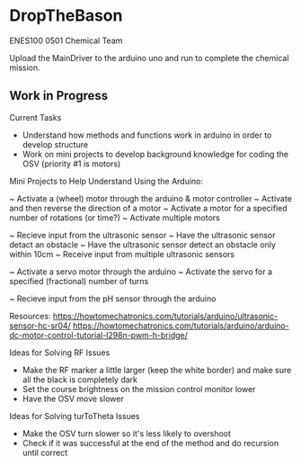 # DropTheBason
ENES100 0501 Chemical Team

Upload the MainDriver to the arduino uno and run to complete the chemical mission.

## Work in Progress

Current Tasks
- Understand how methods and functions work in arduino in order to develop structure
- Work on mini projects to develop background knowledge for coding the OSV (priority #1 is motors)

Mini Projects to Help Understand Using the Arduino:

  ~ Activate a (wheel) motor through the arduino & motor controller
  ~ Activate and then reverse the direction of a motor
  ~ Activate a motor for a specified number of rotations (or time?)
  ~ Activate multiple motors

  ~ Recieve input from the ultrasonic sensor
  ~ Have the ultrasonic sensor detact an obstacle
  ~ Have the ultrasonic sensor detect an obstacle only within 10cm
  ~ Receive input from multiple ultrasonic sensors

  ~ Activate a servo motor through the arduino
  ~ Activate the servo for a specified (fractional) number of turns
  
  ~ Recieve input from the pH sensor through the arduino

Resources:
https://howtomechatronics.com/tutorials/arduino/ultrasonic-sensor-hc-sr04/
https://howtomechatronics.com/tutorials/arduino/arduino-dc-motor-control-tutorial-l298n-pwm-h-bridge/


Ideas for Solving RF Issues
- Make the RF marker a little larger (keep the white border) and make sure all the black is completely dark
- Set the course brightness on the mission control monitor lower
- Have the OSV move slower

Ideas for Solving turToTheta Issues
- Make the OSV turn slower so it's less likely to overshoot
- Check if it was successful at the end of the method and do recursion until correct

